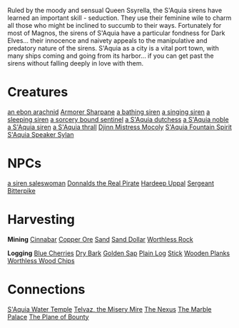 <!-- TITLE: S'Aquia, City of the Sirens -->

Ruled by the moody and sensual Queen Ssyrella, the S'Aquia sirens have learned an important skill - seduction. They use their feminine wile to charm all those who might be inclined to succumb to their ways. Fortunately for most of Magnos, the sirens of S'Aquia have a particular fondness for Dark Elves... their innocence and naivety appeals to the manipulative and predatory nature of the sirens. S'Aquia as a city is a vital port town, with many ships coming and going from its harbor... if you can get past the sirens without falling deeply in love with them.

# Creatures

[an ebon arachnid](an-ebon-arachnid)
[Armorer Sharpane](armorer-sharpane)
[a bathing siren](a-bathing-siren)
[a singing siren](a-singing-siren)
[a sleeping siren](a-sleeping-siren)
[a sorcery bound sentinel](a-sorcery-bound-sentinel)
[a S'Aquia dutchess](a-saquia-dutchess)
[a S'Aquia noble](a-saquia-noble)
[a S'Aquia siren](a-saquia-siren)
[a S'Aquia thrall](a-saquia-thrall)
[Djinn Mistress Mocoly](djinn-mistress-mocoly)
[S'Aquia Fountain Spirit](saquia-fountain-spirit)
[S'Aquia Speaker Sylan](saquia-speaker-sylan)



# NPCs

[a siren saleswoman](a-siren-saleswoman)
[Donnalds the Real Pirate](donnalds-the-real-pirate)
[Hardeep Uppal](hardeep-uppal)
[Sergeant Bitterpike](sergeant-bitterpike)


# Harvesting
**Mining**
[Cinnabar](cinnabar)
[Copper Ore](copper-ore)
[Sand](sand)
[Sand Dollar](sand-dollar)
[Worthless Rock](worthless-rock)

**Logging**
[Blue Cherries](blue-cherries)
[Dry Bark](dry-bark)
[Golden Sap](golden-sap)
[Plain Log](plain-log)
[Stick](stick)
[Wooden Planks](wooden-planks)
[Worthless Wood Chips](worthless-wood-chips)


# Connections
[S'Aquia Water Temple](watertemple)
[Telvaz, the Misery Mire](miserymire)
[The Nexus](nexus)
[The Marble Palace](marblepalace)
[The Plane of Bounty](planeofbounty)